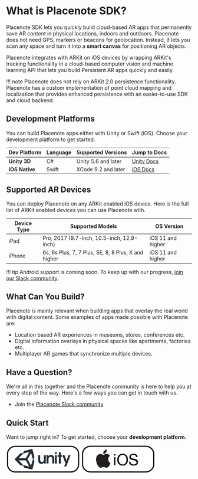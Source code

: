 
# What is Placenote SDK?
Placenote SDK lets you quickly build cloud-based AR apps that permanently save AR content in physical locations, indoors and outdoors. Placenote does not need GPS, markers or beacons for geolocation. Instead, it lets you scan any space and turn it into a **smart canvas** for positioning AR objects.

Placenote integrates with ARKit on iOS devices by wrapping ARKit's tracking functionality in a cloud-based computer vision and machine learning API that lets you build Persistent AR apps quickly and easily.

!!! note
    Placenote does not rely on ARKit 2.0 persistence functionality. Placenote has a custom implementation of point cloud mapping and localization that provides enhanced persistence with an easier-to-use SDK and cloud backend.

## Development Platforms
You can build Placenote apps either with Unity or Swift (iOS). Choose your development platform to get started.

| Dev Platform | Language | Supported Versions | Jump to Docs |
| ------------ | ------------- | ------------- | ------------- |
| **Unity 3D** | C# | Unity 5.6 and later      | [Unity Docs](unity/about.md)  |
| **iOS Native** | Swift  |  XCode 9.2 and later  | [iOS Docs](swift/about.md) |

## Supported AR Devices

You can deploy Placenote on any ARKit enabled iOS device. Here is the full list of ARKit enabled devices you can use Placenote with.

| Device Type | Supported Models | OS Version |
| ------------ | ------------- | ------------- |
| iPad | Pro, 2017 (9.7-inch, 10.5-inch, 12.9-inch) | iOS 11 and higher |
| iPhone | 6s, 6s Plus, 7, 7 Plus, SE, 8, 8 Plus, X and higher | iOS 11 and higher |

!!! tip
    Android support is coming soon. To keep up with our progress, <a href="https://placenote.com/slack" target="_blank">join our Slack community</a>.


## What Can You Build?

Placenote is mainly relevant when building apps that overlay the real world with digital content. Some examples of apps made possible with Placenote are:

* Location based AR experiences in museums, stores, conferences etc.
* Digital information overlays in physical spaces like apartments, factories etc.
* Multiplayer AR games that synchronize multiple devices.

## Have a Question?

We're all in this together and the Placenote community is here to help you at every step of the way. Here's a few ways you can get in touch with us.

* Join the <a href="https://placenote.com/slack" target="_blank">Placenote Slack community</a>


## Quick Start

Want to jump right in? To get started, choose your **development platform**.

[![image](img/unitylogo.png)](unity/about.md)
[![image](img/ioslogo.png)](swift/about.md)

